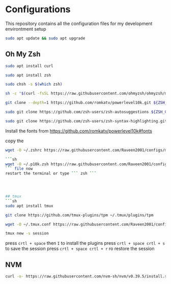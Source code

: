 # Configurations
This repository contains all the configuration files for my development environtment setup
```sh
sudo apt update && sudo apt upgrade
```

## Oh My Zsh

```sh
sudo apt install curl
```

```sh
sudo apt install zsh
```

```sh
sudo chsh -s $(which zsh)
```

```sh
sh -c "$(curl -fsSL https://raw.githubusercontent.com/ohmyzsh/ohmyzsh/master/tools/install.sh)"
```

```sh
git clone --depth=1 https://github.com/romkatv/powerlevel10k.git ${ZSH_CUSTOM:-$HOME/.oh-my-zsh/custom}/themes/powerlevel10k
```

```sh
sudo git clone https://github.com/zsh-users/zsh-autosuggestions ${ZSH_CUSTOM:-~/.oh-my-zsh/custom}/plugins/zsh-autosuggestions
```

```sh
sudo git clone https://github.com/zsh-users/zsh-syntax-highlighting.git ${ZSH_CUSTOM:-~/.oh-my-zsh/custom}/plugins/zsh-syntax-highlighting
```

Install the fonts from https://github.com/romkatv/powerlevel10k#fonts


copy the 
```sh 
wget -O ~/.zshrc https://raw.githubusercontent.com/Raveen2001/configs/main/.zshrc ```

```sh
wget -O ~/.p10k.zsh https://raw.githubusercontent.com/Raveen2001/configs/main/.zshrc
``` file now
restart the terminal or type ``` zsh ```



    
## tmux
```sh
sudo apt install tmux
```

```sh
git clone https://github.com/tmux-plugins/tpm ~/.tmux/plugins/tpm
```

```sh
wget -O ~/.tmux.conf https://raw.githubusercontent.com/Raveen2001/configs/main/.tmux.conf
```

```sh
tmux new -s session
```
press ``` crtl + space ``` then ``` I ``` to install the plugins
press ``` crtl + space crtl + s ``` to save the session
press ``` crtl + space crtl + r ``` ro restore the session


## NVM
```sh
curl -o- https://raw.githubusercontent.com/nvm-sh/nvm/v0.39.5/install.sh | bash
```


